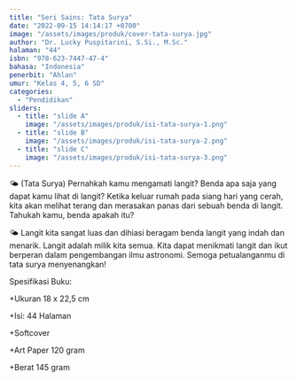 ```yaml
---
title: "Seri Sains: Tata Surya"
date: "2022-09-15 14:14:17 +0700"
image: "/assets/images/produk/cover-tata-surya.jpg"
author: "Dr. Lucky Puspitarini, S.Si., M.Sc."
halaman: "44"
isbn: "978-623-7447-47-4"
bahasa: "Indonesia"
penerbit: "Ahlan"
umur: "Kelas 4, 5, 6 SD"
categories: 
  - "Pendidikan"
sliders: 
  - title: "slide A"
    image: "/assets/images/produk/isi-tata-surya-1.png"
  - title: "slide B"
    image: "/assets/images/produk/isi-tata-surya-2.png"
  - title: "slide C"
    image: "/assets/images/produk/isi-tata-surya-3.png"
---
```


🌤️ (Tata Surya) Pernahkah kamu mengamati langit? Benda apa saja yang dapat kamu lihat di langit? Ketika keluar rumah pada siang hari yang cerah, kita akan melihat terang dan merasakan panas dari sebuah benda di langit. Tahukah kamu, benda apakah itu?

🌤️ Langit kita sangat luas dan dihiasi beragam benda langit yang indah dan menarik. Langit adalah milik kita semua. Kita dapat menikmati langit dan ikut berperan dalam pengembangan ilmu astronomi. Semoga petualanganmu di tata surya menyenangkan!


Spesifikasi Buku:

+Ukuran 18 x 22,5 cm

+Isi: 44 Halaman

+Softcover

+Art Paper 120 gram

+Berat 145 gram


